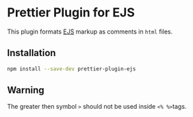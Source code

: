 # Prettier Plugin for EJS

This plugin formats [EJS](https://ejs.co/) markup as comments in `html` files.

## Installation

```sh
npm install --save-dev prettier-plugin-ejs
```

## Warning

The greater then symbol `>` should not be used inside `<% %>`tags.
